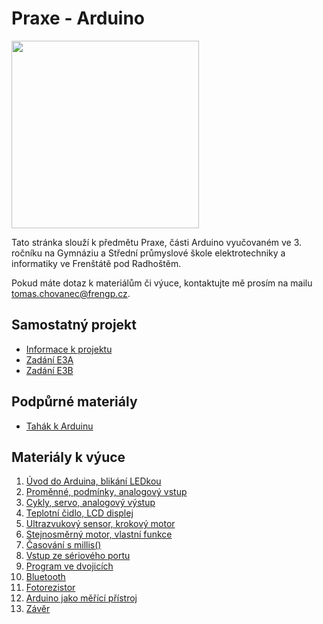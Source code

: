 # Praxe - Arduino

<img src="https://github.com/user-attachments/assets/63f53169-3490-4967-8baf-041eefeb903b" width="300"/>

Tato stránka slouží k předmětu Praxe, části Arduino vyučovaném ve 3. ročníku na Gymnáziu a Střední průmyslové škole elektrotechniky a informatiky ve Frenštátě pod Radhoštěm.

Pokud máte dotaz k materiálům či výuce, kontaktujte mě prosím na mailu tomas.chovanec@frengp.cz.

## Samostatný projekt
- [Informace k projektu](Projekt.md)
- [Zadání E3A](Zadani_projektu_E3A_sk_2.md)
- [Zadání E3B](Zadani_projektu_E3B_sk_2.md)

## Podpůrné materiály
- [Tahák k Arduinu](/prezentace/Arduino_tahak.pdf) 
  
## Materiály k výuce
1. [Úvod do Arduina, blikání LEDkou](01_lekce.md)
2. [Proměnné, podmínky, analogový vstup](02_lekce.md)
3. [Cykly, servo, analogový výstup](03_lekce.md)
4. [Teplotní čidlo, LCD displej](04_lekce.md)
5. [Ultrazvukový sensor, krokový motor](05_lekce.md)
6. [Stejnosměrný motor, vlastní funkce](06_lekce.md)
7. [Časování s millis()](07_lekce.md)
8. [Vstup ze sériového portu](08_lekce.md)
9. [Program ve dvojicích](09_lekce.md)
10. [Bluetooth](10_lekce.md)
11. [Fotorezistor](11_lekce.md)
12. [Arduino jako měřící přístroj](12_lekce.md)
13. [Závěr](13_zaver.md)
    
<!---

--->
